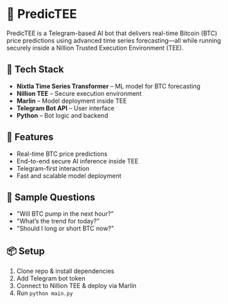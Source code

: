 # 🧠 PredicTEE

PredicTEE is a Telegram-based AI bot that delivers real-time Bitcoin (BTC) price predictions using advanced time series forecasting—all while running securely inside a Nillion Trusted Execution Environment (TEE).

## 🔧 Tech Stack
- **Nixtla Time Series Transformer** – ML model for BTC forecasting  
- **Nillion TEE** – Secure execution environment  
- **Marlin** – Model deployment inside TEE  
- **Telegram Bot API** – User interface  
- **Python** – Bot logic and backend

## 🚀 Features
- Real-time BTC price predictions  
- End-to-end secure AI inference inside TEE  
- Telegram-first interaction  
- Fast and scalable model deployment

## 💬 Sample Questions
- "Will BTC pump in the next hour?"
- "What’s the trend for today?"
- "Should I long or short BTC now?"

## 📦 Setup
1. Clone repo & install dependencies  
2. Add Telegram bot token  
3. Connect to Nillion TEE & deploy via Marlin  
4. Run `python main.py`


